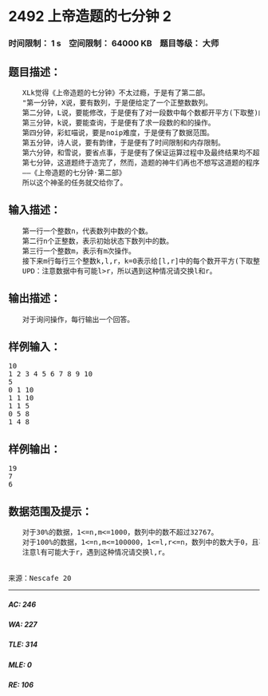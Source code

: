 # 2492 上帝造题的七分钟 2   
### 时间限制： 1 s&nbsp;&nbsp;&nbsp;&nbsp;空间限制： 64000 KB&nbsp;&nbsp;&nbsp;&nbsp;题目等级： 大师  
## 题目描述：  

<pre>
　　XLk觉得《上帝造题的七分钟》不太过瘾，于是有了第二部。
　　"第一分钟，X说，要有数列，于是便给定了一个正整数数列。  
　　第二分钟，L说，要能修改，于是便有了对一段数中每个数都开平方(下取整)的操作。  
　　第三分钟，k说，要能查询，于是便有了求一段数的和的操作。  
　　第四分钟，彩虹喵说，要是noip难度，于是便有了数据范围。  
　　第五分钟，诗人说，要有韵律，于是便有了时间限制和内存限制。  
　　第六分钟，和雪说，要省点事，于是便有了保证运算过程中及最终结果均不超过64位有符号整数类型的表示范围的限制。  
　　第七分钟，这道题终于造完了，然而，造题的神牛们再也不想写这道题的程序了。"  
　　——《上帝造题的七分钟·第二部》  
　　所以这个神圣的任务就交给你了。
</pre>
  
  
## 输入描述：  

<pre>
　　第一行一个整数n，代表数列中数的个数。  
　　第二行n个正整数，表示初始状态下数列中的数。  
　　第三行一个整数m，表示有m次操作。  
　　接下来m行每行三个整数k,l,r，k=0表示给[l,r]中的每个数开平方(下取整)，k=1表示询问[l,r]中各个数的和。  
　　UPD：注意数据中有可能l>r，所以遇到这种情况请交换l和r。
</pre>
  
  
## 输出描述：  

<pre>
　　对于询问操作，每行输出一个回答。
</pre>
  
  
## 样例输入：  

<pre>
10  
1 2 3 4 5 6 7 8 9 10  
5  
0 1 10  
1 1 10  
1 1 5  
0 5 8  
1 4 8
</pre>
  
  
## 样例输出：  

<pre>
19  
7  
6
</pre>
  
  
## 数据范围及提示：  

<pre>
　　对于30%的数据，1<=n,m<=1000，数列中的数不超过32767。  
　　对于100%的数据，1<=n,m<=100000，1<=l,r<=n，数列中的数大于0，且不超过1e12。  
　　注意l有可能大于r，遇到这种情况请交换l,r。
  

来源：Nescafe 20
</pre>
  
  
***  

##### AC: 246  
##### WA: 227  
##### TLE: 314  
##### MLE: 0  
##### RE: 106  
